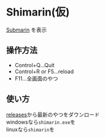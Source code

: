 # Shimarin(仮)
[Submarin](https://submarin.online) を表示
## 操作方法
- Control+Q...Quit
- Control+R or F5...reload
- F11...全画面のやつ
## 使い方
[releases](https://github.com/shaaaaaQ/Shimarin/releases)から最新のやつをダウンロード  
windowsなら`shimarin.exe`を  
linuxなら`shimarin`を